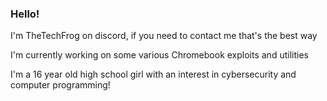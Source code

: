 ### Hello!

I'm TheTechFrog on discord, if you need to contact me that's the best way

I'm currently working on some various Chromebook exploits and utilities

I'm a 16 year old high school girl with an interest in cybersecurity and computer programming!
